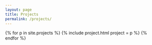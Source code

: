 ```yaml
---
layout: page
title: Projects
permalink: /projects/
---
```


<link rel="stylesheet" href="/style/credit.css"/>
<link rel="stylesheet" href="/style/project.css"/>
{% for p in site.projects %}
{% include project.html project = p %}
{% endfor %}
